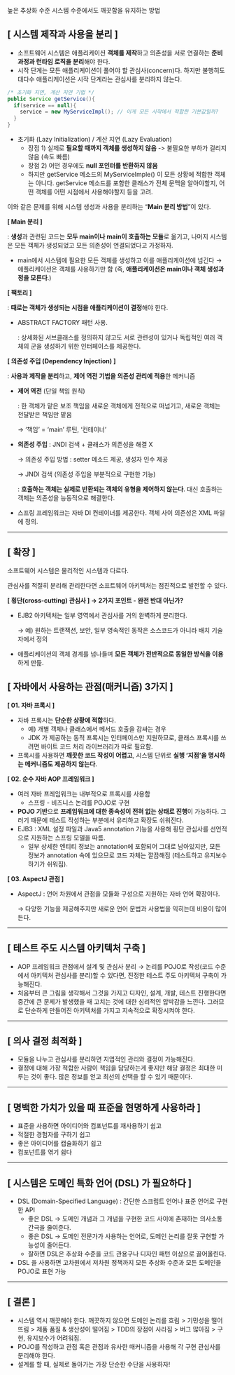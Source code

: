 높은 추상화 수준 시스템 수준에서도 깨끗함을 유지하는 방법

## **[ 시스템 제작과 사용을 분리 ]**

- 소프트웨어 시스템은 애플리케이션 **객체를 제작**하고 의존성을 서로 연결하는 **준비 과정과 런타임 로직을 분리**해야 한다.
- 시작 단계는 모든 애플리케이션이 풀어야 할 관심사(concern)다. 하지만 불행히도 대다수 애플리케이션은 시작 단계라는 관심사를 분리하지 않는다.

```java
/* 초기화 지연, 계산 지연 기법 */
public Service getService(){
  if(service == null){
    service = new MyServiceImpl(); // 이게 모든 시작에서 적합한 기본값일까? 
  }
}
```

- 초기화 (Lazy Initialization) / 계산 지연 (Lazy Evaluation)
    - 장점 1) 실제로 **필요할 때까지 객체를 생성하지 않음** -> 불필요한 부하가 걸리지 않음 (속도 빠름)
    - 장점 2) 어떤 경우에도 **null 포인터를 반환하지 않음**
    - 하지만 getService 메소드의 MyServiceImple() 이 모든 상황에 적합한 객체는 아니다. getService 메소드를 포함한 클래스가 전체 문맥을 알아야할지, 어떤 객체를 어떤 시점에서 사용해야할지 등을 고려.

이와 같은 문제를 위해 시스템 생성과 사용을 분리하는 “**Main 분리 방법**”이 있다.

**[ Main 분리 ]**

: **생성**과 관련된 코드는 **모두 main이나 main이 호출하는 모듈**로 옮기고, 나머지 시스템은 모든 객체가 생성되었고 모든 의존성이 연결되었다고 가정하자.

- main에서 시스템에 필요한 모든 객체를 생성하고 이를 애플리케이션에 넘긴다 → 애플리케이션은 객체를 사용하기만 함 (즉, **애플리케이션은 main이나 객체 생성과정을 모른다**.)

**[ 팩토리 ]**

: **때로는 객체가 생성되는 시점을 애플리케이션이 결정**해야 한다.

- ABSTRACT FACTORY 패턴 사용.

  : 상세화된 서브클래스를 정의하지 않고도 서로 관련성이 있거나 독립적인 여러 객체의 군을 생성하기 위한 인터페이스를 제공한다.


**[ 의존성 주입 (Dependency Injection) ]**

: **사용과 제작을 분리**하고, **제어 역전 기법을 의존성 관리에 적용**한 메커니즘

- **제어 역전** (단일 책임 원칙)

  : 한 객체가 맡은 보조 책임을 새로운 객체에게 전적으로 떠넘기고, 새로운 객체는 전달받은 책임만 맡음

  → ‘책임’ = ‘main’ 루틴, ‘컨테이너’

- **의존성 주입** : JNDI 검색 + 클래스가 의존성을 해결 X

  → 의존성 주입 방법 : setter 메소드 제공, 생성자 인수 제공

  → JNDI 검색 (의존성 주입을 부분적으로 구현한 기능)

  : **호출하는 객체는 실제로 반환되는 객체의 유형을 제어하지 않는다**. 대신 호출하는 객체는 의존성을 능동적으로 해결한다.

- 스프링 프레임워크는 자바 DI 컨테이너를 제공한다. 객체 사이 의존성은 XML 파일에 정의.

---

## **[ 확장 ]**

소프트웨어 시스템은 물리적인 시스템과 다르다.

관심사를 적절히 분리해 관리한다면 소프트웨어 아키텍처는 점진적으로 발전할 수 있다.

**[ 횡단(cross-cutting) 관심사 ]  → 2가지 포인트 - 완전 반대 아닌가?**

- EJB2 아키텍처는 일부 영역에서 관심사를 거의 완벽하게 분리한다.

  → 예) 원하는 트랜잭션, 보안, 일부 영속적인 동작은 소스코드가 아니라 배치 기술자에서 정의

- 애플리케이션의 객체 경계를 넘나들며 **모든 객체가 전반적으로 동일한 방식을 이용**하게 만듦.

## [ 자바에서 사용하는 관점(매커니즘) 3가지 ]

**[ 01. 자바 프록시 ]**

- 자바 프록시는 **단순한 상황에 적합**하다.
    - 예) 개별 객체나 클래스에서 메서드 호출을 감싸는 경우
    - JDK 가 제공하는 동적 프록시는 인터페이스만 지원하므로, 클래스 프록시를 쓰려면 바이트 코드 처리 라이브러리가 따로 필요함.
- 프록시를 사용하면 **깨끗한 코드 작성이 어렵고**, 시스템 단위로 **실행 ‘지점’을 명시하는 메커니즘도 제공하지 않는다**.

**[ 02. 순수 자바 AOP 프레임워크 ]**

- 여러 자바 프레임워크는 내부적으로 프록시를 사용함
    - 스프링 - 비즈니스 논리를 POJO로 구현
- **POJO 기반**으로 **프레임워크에 대한 종속성이 전혀 없는 상태로 진행**이 가능하다. 그러기 때문에 테스트 작성하는 부분에서 유리하고 확장도 쉬워진다.
- EJB3 : XML 설정 파일과 Java5 annotation 기능을 사용해 횡단 관심사를 선언적으로 지원하는 스프링 모델을 따름.
    - 일부 상세한 엔티티 정보는 annotation에 포함되어 그대로 남아있지만, 모든 정보가 annotation 속에 있으므로 코드 자체는 깔끔해짐 (테스트하고 유지보수 하기가 쉬워짐).

**[ 03. AspectJ 관점 ]**

- AspectJ : 언어 차원에서 관점을 모듈화 구성으로 지원하는 자바 언어 확장이다.

  → 다양한 기능을 제공해주지만 새로운 언어 문법과 사용법을 익히는데 비용이 많이 든다.


---

## **[ 테스트 주도 시스템 아키텍처 구축 ]**

- AOP 프레임워크 관점에서 설계 및 관심사 분리 → 논리를 POJO로 작성(코드 수준에서 아키텍처 관심사를 분리)할 수 있다면, 진정한 테스트 주도 아키텍처 구축이 가능해진다.
- 처음부터 큰 그림을 생각해서 그것을 가지고 디자인, 설계, 개발, 테스트 진행한다면 중간에 큰 문제가 발생했을 때 고치는 것에 대한 심리적인 압박감을 느낀다. 그러므로 단순하게 만들어진 아키텍처를 가지고 지속적으로 확장시켜야 한다.

---

## **[ 의사 결정 최적화 ]**

- 모듈을 나누고 관심사를 분리하면 지엽적인 관리와 결정이 가능해진다.
- 결정에 대해 가장 적합한 사람이 책임을 담당하는게 좋지만 해당 결정은 최대한 미루는 것이 좋다. 많은 정보를 얻고 최선의 선택을 할 수 있기 때문이다.

---

## **[ 명백한 가치가 있을 때 표준을 현명하게 사용하라 ]**

- 표준을 사용하면 아이디어와 컴포넌트를 재사용하기 쉽고
- 적절한 경험자를 구하기 쉽고
- 좋은 아이디어를 캡슐화하기 쉽고
- 컴포넌트를 엮기 쉽다

---

## **[ 시스템은 도메인 특화 언어 (DSL) 가 필요하다 ]**

- DSL (Domain-Specified Language) : 간단한 스크립트 언어나 표준 언어로 구현한 API
    - 좋은 DSL → 도메인 개념과 그 개념을 구현한 코드 사이에 존재하는 의사소통 간극을 줄여준다.
    - 좋은 DSL → 도메인 전문가가 사용하는 언어로, 도메인 논리를 잘못 구현할 가능성이 줄어든다.
    - 잘하면 DSL은 추상화 수준을 코드 관용구나 디자인 패턴 이상으로 끌어올린다.
- DSL 을 사용하면 고차원에서 저차원 정책까지 모든 추상화 수준과 모든 도메인을 POJO로 표현 가능

---

## **[ 결론 ]**

- 시스템 역시 깨끗해야 한다. 깨끗하지 않으면 도메인 논리를 흐림 > 기민성을 떨어뜨림 > 제품 품질 & 생산성이 떨어짐 > TDD의 장점이 사라짐 > 버그 많아짐 > 구현, 유지보수가 어려워짐.
- POJO를 작성하고 관점 혹은 관점과 유사한 매커니즘을 사용해 각 구현 관심사를 분리해야 한다.
- 설계를 할 때, 실제로 돌아가는 가장 단순한 수단을 사용하자!